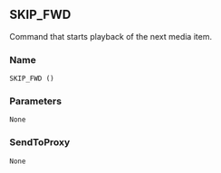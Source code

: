 ## SKIP\_FWD

Command that starts playback of the next media item.


### Name

`SKIP_FWD ()`


### Parameters

`None`


### SendToProxy

`None`